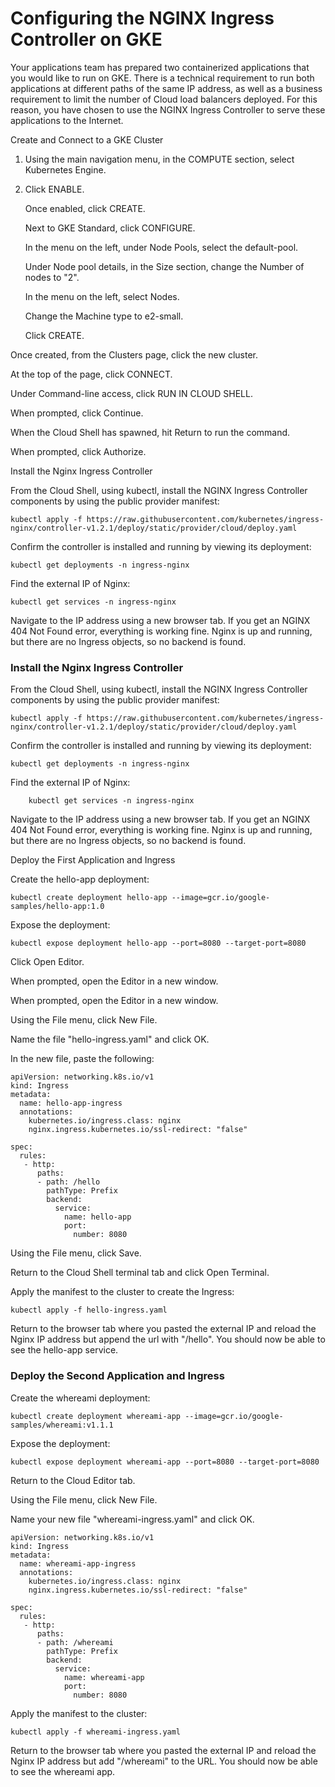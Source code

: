 # Configuring the NGINX Ingress Controller on GKE

Your applications team has prepared two containerized applications that you would like to run on GKE. There is a technical requirement to run both applications at different paths of the same IP address, as well as a business requirement to limit the number of Cloud load balancers deployed. For this reason, you have chosen to use the NGINX Ingress Controller to serve these applications to the Internet.

Create and Connect to a GKE Cluster

1. Using the main navigation menu, in the COMPUTE section, select Kubernetes Engine.

2. Click ENABLE.

    Once enabled, click CREATE.

    Next to GKE Standard, click CONFIGURE.

    In the menu on the left, under Node Pools, select the default-pool.

    Under Node pool details, in the Size section, change the Number of nodes to "2".

    In the menu on the left, select Nodes.

    Change the Machine type to e2-small.

    Click CREATE.

    

Once created, from the Clusters page, click the new cluster.

At the top of the page, click CONNECT.

Under Command-line access, click RUN IN CLOUD SHELL.

When prompted, click Continue.

When the Cloud Shell has spawned, hit Return to run the command.

When prompted, click Authorize.


Install the Nginx Ingress Controller

From the Cloud Shell, using kubectl, install the NGINX Ingress Controller components by using the public provider manifest:
```
kubectl apply -f https://raw.githubusercontent.com/kubernetes/ingress-nginx/controller-v1.2.1/deploy/static/provider/cloud/deploy.yaml
```
Confirm the controller is installed and running by viewing its deployment:
```
kubectl get deployments -n ingress-nginx
```

Find the external IP of Nginx:
```
kubectl get services -n ingress-nginx
```
Navigate to the IP address using a new browser tab. If you get an NGINX 404 Not Found error, everything is working fine. Nginx is up and running, but there are no Ingress objects, so no backend is found.


### Install the Nginx Ingress Controller

From the Cloud Shell, using kubectl, install the NGINX Ingress Controller components by using the public provider manifest:
```
kubectl apply -f https://raw.githubusercontent.com/kubernetes/ingress-nginx/controller-v1.2.1/deploy/static/provider/cloud/deploy.yaml
```
Confirm the controller is installed and running by viewing its deployment:
```
kubectl get deployments -n ingress-nginx
```
Find the external IP of Nginx:
```
    kubectl get services -n ingress-nginx
```
Navigate to the IP address using a new browser tab. If you get an NGINX 404 Not Found error, everything is working fine. Nginx is up and running, but there are no Ingress objects, so no backend is found.

Deploy the First Application and Ingress

Create the hello-app deployment:
```
kubectl create deployment hello-app --image=gcr.io/google-samples/hello-app:1.0
```
Expose the deployment:
```
kubectl expose deployment hello-app --port=8080 --target-port=8080
```
Click Open Editor.

When prompted, open the Editor in a new window.


When prompted, open the Editor in a new window.

Using the File menu, click New File.

Name the file "hello-ingress.yaml" and click OK.

In the new file, paste the following:
```
apiVersion: networking.k8s.io/v1
kind: Ingress
metadata:
  name: hello-app-ingress
  annotations:
    kubernetes.io/ingress.class: nginx
    nginx.ingress.kubernetes.io/ssl-redirect: "false"

spec:
  rules:
   - http:
      paths:
      - path: /hello
        pathType: Prefix
        backend:
          service:
            name: hello-app
            port:
              number: 8080
```


Using the File menu, click Save.

Return to the Cloud Shell terminal tab and click Open Terminal.

Apply the manifest to the cluster to create the Ingress:
```
kubectl apply -f hello-ingress.yaml
```
Return to the browser tab where you pasted the external IP and reload the Nginx IP address but append the url with "/hello". You should now be able to see the hello-app service.

### Deploy the Second Application and Ingress



Create the whereami deployment:
```
kubectl create deployment whereami-app --image=gcr.io/google-samples/whereami:v1.1.1
```
Expose the deployment:
```
kubectl expose deployment whereami-app --port=8080 --target-port=8080
```
Return to the Cloud Editor tab.

Using the File menu, click New File.

Name your new file "whereami-ingress.yaml" and click OK.
```
apiVersion: networking.k8s.io/v1
kind: Ingress
metadata:
  name: whereami-app-ingress
  annotations:
    kubernetes.io/ingress.class: nginx
    nginx.ingress.kubernetes.io/ssl-redirect: "false"

spec:
  rules:
   - http:
      paths:
      - path: /whereami
        pathType: Prefix
        backend:
          service:
            name: whereami-app
            port:
              number: 8080
```



Apply the manifest to the cluster:
```
kubectl apply -f whereami-ingress.yaml
```
Return to the browser tab where you pasted the external IP and reload the Nginx IP address but add "/whereami" to the URL. You should now be able to see the whereami app.
